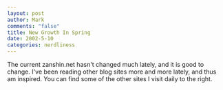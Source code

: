 ```yaml
--- 
layout: post
author: Mark
comments: "false"
title: New Growth In Spring
date: 2002-5-10
categories: nerdliness
---
```

The current zanshin.net hasn't changed much lately, and it is good to change.  I've been reading other blog sites more and more lately, and thus am inspired.  You can find some of the other sites I visit daily to the right.
